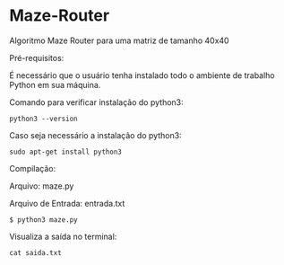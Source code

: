 # Maze-Router
Algoritmo Maze Router para uma matriz de tamanho 40x40

Pré-requisitos:

É necessário que o usuário tenha instalado todo o ambiente de trabalho Python em sua máquina. 


Comando para verificar instalação do python3:
          
    python3 --version


Caso seja necessário a instalação do python3:
     
    sudo apt-get install python3


Compilação:

Arquivo: maze.py

Arquivo de Entrada: entrada.txt

    $ python3 maze.py 


Visualiza a saída no terminal:

    cat saida.txt
